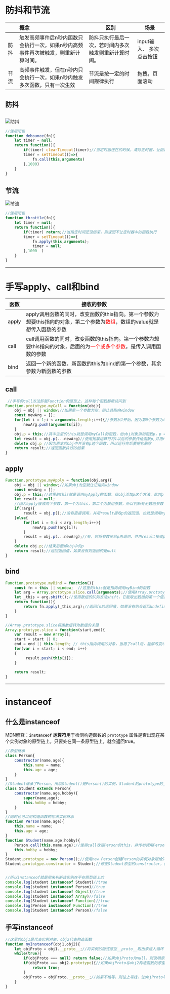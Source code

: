 # 防抖和节流



|      | 概念                                                         | 区别                                                 | 场景                             |
| ---- | :----------------------------------------------------------- | ---------------------------------------------------- | -------------------------------- |
| 防抖 | 触发高频事件后n秒内函数只会执行一次，如果n秒内高频事件再次被触发，则重新计算时间。 | 防抖只执行最后一次，若时间内多次触发则重新计算时间。 | input输入、         多次点击按钮 |
| 节流 | 高频事件触发，但在n秒内只会执行一次，如果n秒内触发多次函数，只有一次生效 | 节流是按一定的时间规律执行                           | 拖拽，页面滚动                   |

## 防抖

## 	

![防抖](http://cdn.t-terminal.icu/67195cb158274e5f876e358657119449.png)

```js
//使用闭包
function debounce(fn){
    let timer = null;
    return function(){
        if(timer) clearTimeout(timer);//当定时器还在的时候，清除定时器，让函数重新开始计时，直到到达指定时间后执行fn函数
        timer = setTimeout(()=>{
            fn.call(this,arguments)
        },1000)
    }
}
```

## 节流

![节流](http://cdn.t-terminal.icu/14fcee30f3d74ef4841739a448e5f3ca.png)

```js
//使用闭包
function throttle(fn){
    let timer = null;
    return function(){
        if(timer) return;//当指定时间还没结束，则返回不让定时器中的函数执行
        timer = setTimeout(()=>{
            fn.apply(this,arguments);
            timer = null;
        },1000  )
    }
}
```

---

# 手写apply、call和bind

| 函数  | 接收的参数                                                   |
| ----- | ------------------------------------------------------------ |
| apply | apply调用函数的同时，改变函数的this指向。第一个参数为想要this指向的对象，第二个参数为<font color="red">数组</font>，数组的value就是想传入函数的参数 |
| call  | call调用函数的同时，改变函数的this指向。第一个参数为想要this指向的对象，后面的为<font color="red">一个或多个参数</font>，是传入调用函数的参数 |
| bind  | 返回一个新的函数，新函数的this为bind的第一个参数，其余参数为新函数的参数 |

## call

```js
 //手写的call方法卸载Function的原型上，这样每个函数都能访问到
Function.prototype.myCall = function(obj){
    obj = obj || window;//如果第一个参数为空，则让其指向window
    const newArg = [];
    for(let i = 1;i < arguments.length;i++){//参数从1开始，因为第0个参数为this
        newArg.push(arguments[i]);
    }
    obj.p = this;//其中这里的this就是调用myCall的函数，给obj对象添加函数p，p = 调用myCall的函数
    let result = obj.p(...newArg)//使用拓展运算符将1以后的参数传给函数p,并用result接收函数p的返回值
    delete obj.p //因为原本的obj中并没有p这个函数，所以运行完后要把它删除
    return result;//返回函数执行的结果
}
```

## apply

```js
Function.prototype.myApply = function(obj,arg){
    obj = obj || window;//如果obj为空就让它指向window
    const newArg = [];
    obj.p = this;//这里的this就是调用myApply的函数，给obj添加p这个方法，此时p = 调用myApply的函数
    let result = null;
    //因为apply接收两个参数，第一个为this，第二个为数组参数，所以判断有无数组参数
    if(!arg){
        result = obj.p();//没有直接调用，并用result接收p的返回值，也就是调用myApply的函数的返回值
    }else{
        for(let i = 0;i < arg.length;i++){
            newArg.push(arg[i]);
        }
        result = obj.p(...newArg);//有，则将参数传给p再调用，并用result接收p的返回值，也就是调用myApply的函数的返回值
    }
    delete obj.p;//结束后删掉obj中的p
    return result;//返回返回值，如果没有则返回的是null
}
```

## bind

```js
Function.prototype.myBind = function(){
    const fn = this || window;	//这里的this就是指向调用myBind的函数
    let arg = Array.prototype.slice.call(arguments);//使用Array.prototype.slice.call可以将arguments类数组转为数组。因为slice能返回一个新数组。这里也可以用Array.from将arguments转为数组。
    let _this = arg.shift();//使用数组的队列方法shift，它能取出数组的第一个值并且返回它。
    return function(){
    	return fn.apply(_this,arg);//返回fn的返回值，如果没有则会返回undefined
    }
}
```

```js
//Array.prototype.slice将类数组转为数组的关键
Array.prototype.slice = function(start,end){
    var result = new Array();
    start = start || 0;
    end = end || this.length; // this指向调用的对象，当用了call后，能够改变this的指向，也就是指向传进来的对象，这是关键
    for(var i = start; i < end; i++)
    {
         result.push(this[i]);
    }
 
    return result;
}

```

---

# instanceof

## 什么是instanceof

MDN解释：**`instanceof`** **运算符**用于检测构造函数的 `prototype` 属性是否出现在某个实例对象的原型链上。只要处在同一条原型链上，就会返回true。

```js
//原型继承
class Person{
    constructor(name,age){
        this.name = name;
        this.age = age;
    }
}
//Student继承了Person，所以Student()是Person()的实例，Student的prototype的__proto__指向的是Person的prototype，而Person是Object()的实例，Person的prototype的__proto__指向的是Object的prototype
class Student extends Person{
    constructor(name,age,hobby){
        super(name,age);
        this.hobby = hobby;
    }
}
//同时也可以用构造函数的写法实现继承
function Person(name,age){
    this.name = name;
    this.age = age;
}
function Student(name,age,hobby){
    Person.call(this,name,age);//使用call改变Person的this，并传参调用Person
    this.hobby = hobby;
}
Student.prototype = new Person();//使用new Person创建Person的实例对象赋给Student的prototype对象
Student.prototype.constructor = Student;//修正Student原型的constructor，因为此时Student.prototype为Person的实例对象，constructor指向的是Person


//所以instanceof就是用来判断该实例在不在原型链上的
console.log(student instanceof Student)//true
console.log(student instanceof Person)//true
console.log(student instanceof Object)//true
console.log(student instanceof Array)//false
console.log(Student instanceof Function)//true
console.log(Person instanceof Function)//true
console.log(Student instanceof Person)//false
```

## 手写instanceof

```js
//这里的obj1是代表实例对象，obj2代表构造函数
function myInstanceof(obj1,obj2){
	let objProto = obj1.__proto__;//将实例的隐式原型__proto__取出来进入循环
	while(true){
		if(objProto === null) return false;//如果objProto为null，则说明原型链到了尽头也没找到对应关系
		if(objProto === obj2.prototype){//如果objProto与obj2构造函数的原型相等，则说明它们是继承关系
			return true;
		}
		objProto = objProto.__proto__;//如果不相等，则往上寻找，让objProto等于它__proto__的__proto__，继续进行判断
	}
}
```

